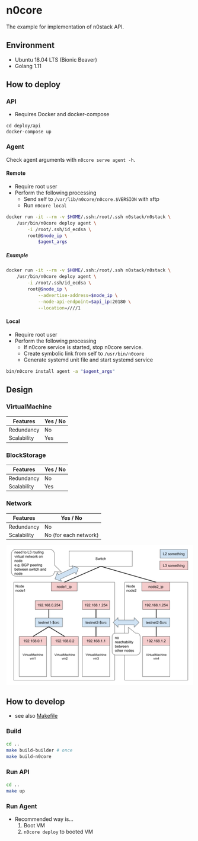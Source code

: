 # n0core

The example for implementation of n0stack API.

## Environment

- Ubuntu 18.04 LTS (Bionic Beaver)
- Golang 1.11

## How to deploy

### API

- Requires Docker and docker-compose

```
cd deploy/api
docker-compose up
```

### Agent

Check agent arguments with `n0core serve agent -h`.

#### Remote

- Require root user
- Perform the following processing
    - Send self to `/var/lib/n0core/n0core.$VERSION` with sftp
    - Run `n0core local`

```sh
docker run -it --rm -v $HOME/.ssh:/root/.ssh n0stack/n0stack \
    /usr/bin/n0core deploy agent \
        -i /root/.ssh/id_ecdsa \
        root@$node_ip \
            $agent_args
```

##### Example

```sh
docker run -it --rm -v $HOME/.ssh:/root/.ssh n0stack/n0stack \
    /usr/bin/n0core deploy agent \
        -i /root/.ssh/id_ecdsa \
        root@$node_ip \
            --advertise-address=$node_ip \
            --node-api-endpoint=$api_ip:20180 \
            --location=////1
```

#### Local

- Require root user
- Perform the following processing
    - If n0core service is started, stop n0core service.
    - Create symbolic link from self to `/usr/bin/n0core`
    - Generate systemd unit file and start systemd service

```sh
bin/n0core install agent -a "$agent_args"
```

## Design

### VirtualMachine

| Features | Yes / No |
|--|--|
| Redundancy | No |
| Scalability | Yes |

### BlockStorage

| Features | Yes / No |
|--|--|
| Redundancy | No |
| Scalability | Yes |

### Network

| Features | Yes / No |
|--|--|
| Redundancy | No |
| Scalability | No (for each network) |

![](../docs/images/n0core_network_design.svg)

## How to develop

- see also [Makefile](../Makefile)

### Build

```sh
cd ..
make build-builder # once
make build-n0core
```

### Run API

```sh
cd ..
make up
```

### Run Agent

- Recommended way is...
    1. Boot VM
    2. `n0core deploy` to booted VM

